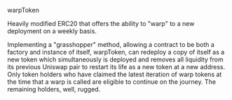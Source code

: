 warpToken

Heavily modified ERC20 that offers the ability to "warp" to a new deployment on a weekly basis. 

Implementing a "grasshopper" method, allowing a contract to be both a factory and instance of itself, warpToken, can redeploy a copy of itself as a new token which simultaneously is deployed and removes all liquidity from its previous Uniswap pair to restart its life as a new token at a new address. Only token holders who have claimed the latest iteration of warp tokens at the time that a warp is called are eligible to continue on the journey. The remaining holders, well, rugged. 